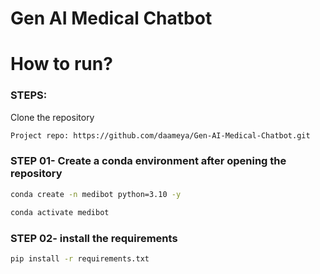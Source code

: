 # Gen AI Medical Chatbot

# How to run?
### STEPS:

Clone the repository

```bash
Project repo: https://github.com/daameya/Gen-AI-Medical-Chatbot.git
```
### STEP 01- Create a conda environment after opening the repository

```bash
conda create -n medibot python=3.10 -y
```

```bash
conda activate medibot
```


### STEP 02- install the requirements
```bash
pip install -r requirements.txt
```